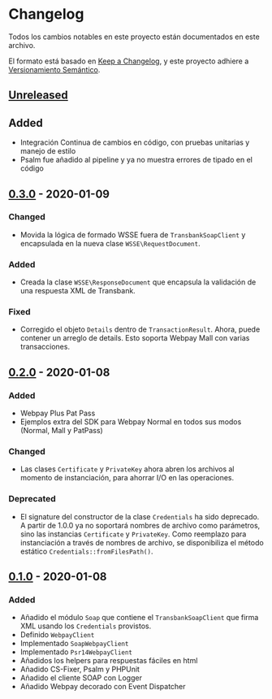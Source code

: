 # Changelog
Todos los cambios notables en este proyecto están documentados en este archivo.

El formato está basado en [Keep a Changelog](https://keepachangelog.com/es-ES/1.0.0/),
y este proyecto adhiere a [Versionamiento Semántico](https://semver.org/spec/v2.0.0.html).

## [Unreleased]

## Added
- Integración Continua de cambios en código, con pruebas unitarias y manejo de estilo
- Psalm fue añadido al pipeline y ya no muestra errores de tipado en el código 

## [0.3.0] - 2020-01-09 

### Changed
- Movida la lógica de formado WSSE fuera de `TransbankSoapClient` y encapsulada en la nueva clase `WSSE\RequestDocument`.

### Added
- Creada la clase `WSSE\ResponseDocument` que encapsula la validación de una respuesta XML de Transbank.

### Fixed
- Corregido el objeto `Details` dentro de `TransactionResult`. Ahora, puede contener un arreglo de details.
Esto soporta Webpay Mall con varias transacciones.

## [0.2.0] - 2020-01-08

### Added
- Webpay Plus Pat Pass
- Ejemplos extra del SDK para Webpay Normal en todos sus modos (Normal, Mall y PatPass)

### Changed
- Las clases `Certificate` y `PrivateKey` ahora abren los archivos al momento de instanciación, para
ahorrar I/O en las operaciones.

### Deprecated
- El signature del constructor de la clase `Credentials` ha sido deprecado. A partir de 1.0.0 ya
 no soportará nombres de archivo como parámetros, sino las instancias `Certificate` y `PrivateKey`. Como
 reemplazo para instanciación a través de nombres de archivo, se disponibiliza el método estático
 `Credentials::fromFilesPath()`.

## [0.1.0] - 2020-01-08
 
### Added
- Añadido el módulo `Soap` que contiene el `TransbankSoapClient` que firma XML usando los `Credentials` provistos. 
- Definido `WebpayClient`
- Implementado `SoapWebpayClient`
- Implementado `Psr14WebpayClient`
- Añadidos los helpers para respuestas fáciles en html
- Añadido CS-Fixer, Psalm y PHPUnit
- Añadido el cliente SOAP con Logger
- Añadido Webpay decorado con Event Dispatcher
 
[Unreleased]: https://github.com/better-transbank/sdk/compare/0.3.0...HEAD
[0.3.0]: https://github.com/better-transbank/sdk/compare/0.2.0...0.3.0
[0.2.0]: https://github.com/better-transbank/sdk/compare/0.1.0...0.2.0
[0.1.0]: https://github.com/better-transbank/sdk/compare/releases/tag/0.1.0